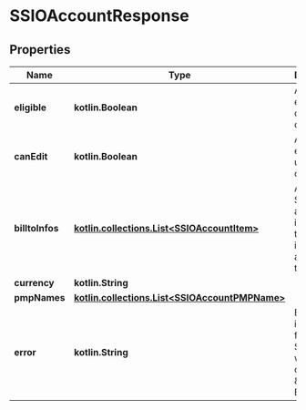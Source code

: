 
# SSIOAccountResponse

## Properties
| Name | Type | Description | Notes |
| ------------ | ------------- | ------------- | ------------- |
| **eligible** | **kotlin.Boolean** | Advertiser eligible to create order lines |  [optional] |
| **canEdit** | **kotlin.Boolean** | Advertiser eligible to update order lines |  [optional] |
| **billtoInfos** | [**kotlin.collections.List&lt;SSIOAccountItem&gt;**](SSIOAccountItem.md) | An array of Salesforce account information that includes address, io terms, etc. |  [optional] |
| **currency** | **kotlin.String** |  |  [optional] |
| **pmpNames** | [**kotlin.collections.List&lt;SSIOAccountPMPName&gt;**](SSIOAccountPMPName.md) |  |  [optional] |
| **error** | **kotlin.String** | Error indicator from Salesforce which could be \&quot;No Error\&quot; |  [optional] |



